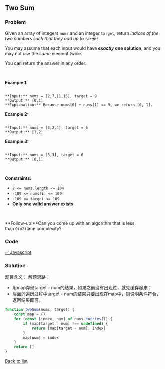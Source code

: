 Two Sum
---
### Problem
Given an array of integers `nums` and an integer `target`, return *indices of the two numbers such that they add up to `target`*.


You may assume that each input would have ***exactly* one solution**, and you may not use the *same* element twice.


You can return the answer in any order.


 


**Example 1:**



```

**Input:** nums = [2,7,11,15], target = 9
**Output:** [0,1]
**Explanation:** Because nums[0] + nums[1] == 9, we return [0, 1].

```

**Example 2:**



```

**Input:** nums = [3,2,4], target = 6
**Output:** [1,2]

```

**Example 3:**



```

**Input:** nums = [3,3], target = 6
**Output:** [0,1]

```

 


**Constraints:**


* `2 <= nums.length <= 104`
* `-109 <= nums[i] <= 109`
* `-109 <= target <= 109`
* **Only one valid answer exists.**


 


**Follow-up:**Can you come up with an algorithm that is less than `O(n2)`time complexity?
### Code
[✅ Javascript](./solution.js)
### Solution 
题目含义：
解题思路：
- 用map存储target - num的结果，如果之前没有出现过，就先缓存起来；
- 后面的遍历过程中target - num的结果只要出现在map中，则说明条件符合，返回结果即可。

```javascript
function twoSum(nums, target) {
    const map = {}
    for (const [index, num] of nums.entries()) {
        if (map[target - num] !== undefined) {
            return [map[target - num], index]
        }
        map[num] = index
    }
    return []
}
```
[Back to list](../README.md)